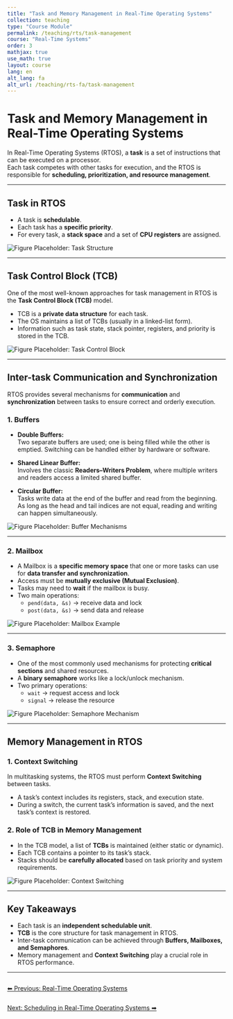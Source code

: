 ```yaml
---
title: "Task and Memory Management in Real-Time Operating Systems"
collection: teaching
type: "Course Module"
permalink: /teaching/rts/task-management
course: "Real-Time Systems"
order: 3
mathjax: true
use_math: true
layout: course
lang: en
alt_lang: fa
alt_url: /teaching/rts-fa/task-management
---
```


# Task and Memory Management in Real-Time Operating Systems

In Real-Time Operating Systems (RTOS), a **task** is a set of instructions that can be executed on a processor.  
Each task competes with other tasks for execution, and the RTOS is responsible for **scheduling, prioritization, and resource management**.  

---

## Task in RTOS

- A task is **schedulable**.  
- Each task has a **specific priority**.  
- For every task, a **stack space** and a set of **CPU registers** are assigned.  

![Figure Placeholder: Task Structure](path-to-image)

---

## Task Control Block (TCB)

One of the most well-known approaches for task management in RTOS is the **Task Control Block (TCB)** model.  

- TCB is a **private data structure** for each task.  
- The OS maintains a list of TCBs (usually in a linked-list form).  
- Information such as task state, stack pointer, registers, and priority is stored in the TCB.  

![Figure Placeholder: Task Control Block](path-to-image)

---

## Inter-task Communication and Synchronization

RTOS provides several mechanisms for **communication** and **synchronization** between tasks to ensure correct and orderly execution.  

### 1. Buffers

- **Double Buffers:**  
  Two separate buffers are used; one is being filled while the other is emptied. Switching can be handled either by hardware or software.  

- **Shared Linear Buffer:**  
  Involves the classic **Readers–Writers Problem**, where multiple writers and readers access a limited shared buffer.  

- **Circular Buffer:**  
  Tasks write data at the end of the buffer and read from the beginning.  
  As long as the head and tail indices are not equal, reading and writing can happen simultaneously.  

![Figure Placeholder: Buffer Mechanisms](path-to-image)

---

### 2. Mailbox

- A Mailbox is a **specific memory space** that one or more tasks can use for **data transfer and synchronization**.  
- Access must be **mutually exclusive (Mutual Exclusion)**.  
- Tasks may need to **wait** if the mailbox is busy.  
- Two main operations:  
  - `pend(data, &s)` → receive data and lock  
  - `post(data, &s)` → send data and release  

![Figure Placeholder: Mailbox Example](path-to-image)

---

### 3. Semaphore

- One of the most commonly used mechanisms for protecting **critical sections** and shared resources.  
- A **binary semaphore** works like a lock/unlock mechanism.  
- Two primary operations:  
  - `wait` → request access and lock  
  - `signal` → release the resource  

![Figure Placeholder: Semaphore Mechanism](path-to-image)

---

## Memory Management in RTOS

### 1. Context Switching  

In multitasking systems, the RTOS must perform **Context Switching** between tasks.  

- A task’s context includes its registers, stack, and execution state.  
- During a switch, the current task’s information is saved, and the next task’s context is restored.  

### 2. Role of TCB in Memory Management  

- In the TCB model, a list of **TCBs** is maintained (either static or dynamic).  
- Each TCB contains a pointer to its task’s stack.  
- Stacks should be **carefully allocated** based on task priority and system requirements.  

![Figure Placeholder: Context Switching](path-to-image)

---

## Key Takeaways

- Each task is an **independent schedulable unit**.  
- **TCB** is the core structure for task management in RTOS.  
- Inter-task communication can be achieved through **Buffers, Mailboxes, and Semaphores**.  
- Memory management and **Context Switching** play a crucial role in RTOS performance.  

---

<div class="lesson-nav" style="display:flex; justify-content:space-between; margin-top:2em;">
  <a class="btn btn--primary" href="{{ '/teaching/rts/real-time-os' | relative_url }}">⬅︎ Previous: Real-Time Operating Systems</a>
</div>

<div class="lesson-nav" style="display:flex; justify-content:space-between; margin-top:2em;">
  <a class="btn btn--primary" href="{{ '/teaching/rts/scheduling' | relative_url }}">Next: Scheduling in Real-Time Operating Systems ➡︎</a>
</div>
